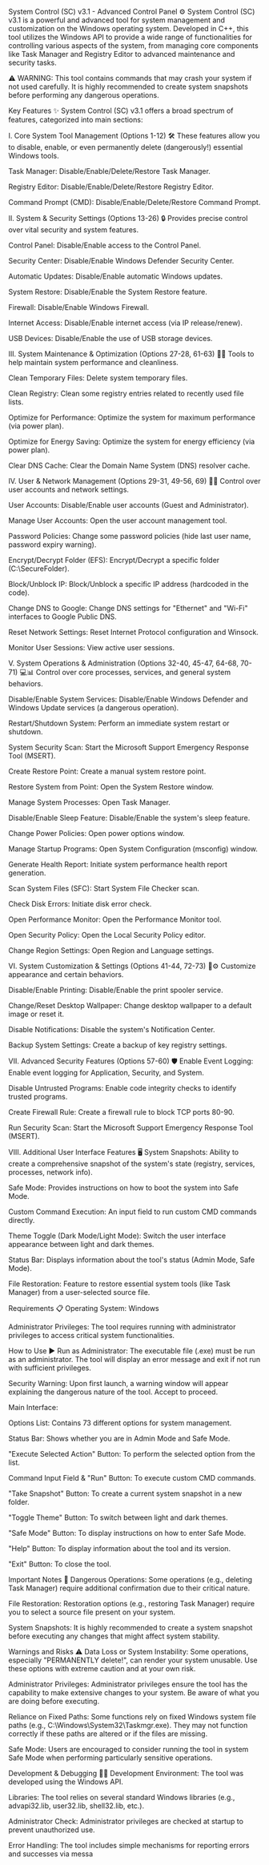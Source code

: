 System Control (SC) v3.1 - Advanced Control Panel ⚙️
System Control (SC) v3.1 is a powerful and advanced tool for system management and customization on the Windows operating system. Developed in C++, this tool utilizes the Windows API to provide a wide range of functionalities for controlling various aspects of the system, from managing core components like Task Manager and Registry Editor to advanced maintenance and security tasks.

⚠️ WARNING: This tool contains commands that may crash your system if not used carefully. It is highly recommended to create system snapshots before performing any dangerous operations.

Key Features ✨
System Control (SC) v3.1 offers a broad spectrum of features, categorized into main sections:

I. Core System Tool Management (Options 1-12) 🛠️
These features allow you to disable, enable, or even permanently delete (dangerously!) essential Windows tools.

Task Manager: Disable/Enable/Delete/Restore Task Manager.

Registry Editor: Disable/Enable/Delete/Restore Registry Editor.

Command Prompt (CMD): Disable/Enable/Delete/Restore Command Prompt.

II. System & Security Settings (Options 13-26) 🔒
Provides precise control over vital security and system features.

Control Panel: Disable/Enable access to the Control Panel.

Security Center: Disable/Enable Windows Defender Security Center.

Automatic Updates: Disable/Enable automatic Windows updates.

System Restore: Disable/Enable the System Restore feature.

Firewall: Disable/Enable Windows Firewall.

Internet Access: Disable/Enable internet access (via IP release/renew).

USB Devices: Disable/Enable the use of USB storage devices.

III. System Maintenance & Optimization (Options 27-28, 61-63) 🧹🚀
Tools to help maintain system performance and cleanliness.

Clean Temporary Files: Delete system temporary files.

Clean Registry: Clean some registry entries related to recently used file lists.

Optimize for Performance: Optimize the system for maximum performance (via power plan).

Optimize for Energy Saving: Optimize the system for energy efficiency (via power plan).

Clear DNS Cache: Clear the Domain Name System (DNS) resolver cache.

IV. User & Network Management (Options 29-31, 49-56, 69) 👤🌐
Control over user accounts and network settings.

User Accounts: Disable/Enable user accounts (Guest and Administrator).

Manage User Accounts: Open the user account management tool.

Password Policies: Change some password policies (hide last user name, password expiry warning).

Encrypt/Decrypt Folder (EFS): Encrypt/Decrypt a specific folder (C:\SecureFolder).

Block/Unblock IP: Block/Unblock a specific IP address (hardcoded in the code).

Change DNS to Google: Change DNS settings for "Ethernet" and "Wi-Fi" interfaces to Google Public DNS.

Reset Network Settings: Reset Internet Protocol configuration and Winsock.

Monitor User Sessions: View active user sessions.

V. System Operations & Administration (Options 32-40, 45-47, 64-68, 70-71) 💻📊
Control over core processes, services, and general system behaviors.

Disable/Enable System Services: Disable/Enable Windows Defender and Windows Update services (a dangerous operation).

Restart/Shutdown System: Perform an immediate system restart or shutdown.

System Security Scan: Start the Microsoft Support Emergency Response Tool (MSERT).

Create Restore Point: Create a manual system restore point.

Restore System from Point: Open the System Restore window.

Manage System Processes: Open Task Manager.

Disable/Enable Sleep Feature: Disable/Enable the system's sleep feature.

Change Power Policies: Open power options window.

Manage Startup Programs: Open System Configuration (msconfig) window.

Generate Health Report: Initiate system performance health report generation.

Scan System Files (SFC): Start System File Checker scan.

Check Disk Errors: Initiate disk error check.

Open Performance Monitor: Open the Performance Monitor tool.

Open Security Policy: Open the Local Security Policy editor.

Change Region Settings: Open Region and Language settings.

VI. System Customization & Settings (Options 41-44, 72-73) 🎨⚙️
Customize appearance and certain behaviors.

Disable/Enable Printing: Disable/Enable the print spooler service.

Change/Reset Desktop Wallpaper: Change desktop wallpaper to a default image or reset it.

Disable Notifications: Disable the system's Notification Center.

Backup System Settings: Create a backup of key registry settings.

VII. Advanced Security Features (Options 57-60) 🛡️
Enable Event Logging: Enable event logging for Application, Security, and System.

Disable Untrusted Programs: Enable code integrity checks to identify trusted programs.

Create Firewall Rule: Create a firewall rule to block TCP ports 80-90.

Run Security Scan: Start the Microsoft Support Emergency Response Tool (MSERT).

VIII. Additional User Interface Features 🖥️
System Snapshots: Ability to create a comprehensive snapshot of the system's state (registry, services, processes, network info).

Safe Mode: Provides instructions on how to boot the system into Safe Mode.

Custom Command Execution: An input field to run custom CMD commands directly.

Theme Toggle (Dark Mode/Light Mode): Switch the user interface appearance between light and dark themes.

Status Bar: Displays information about the tool's status (Admin Mode, Safe Mode).

File Restoration: Feature to restore essential system tools (like Task Manager) from a user-selected source file.

Requirements 📋
Operating System: Windows

Administrator Privileges: The tool requires running with administrator privileges to access critical system functionalities.

How to Use ▶️
Run as Administrator: The executable file (.exe) must be run as an administrator. The tool will display an error message and exit if not run with sufficient privileges.

Security Warning: Upon first launch, a warning window will appear explaining the dangerous nature of the tool. Accept to proceed.

Main Interface:

Options List: Contains 73 different options for system management.

Status Bar: Shows whether you are in Admin Mode and Safe Mode.

"Execute Selected Action" Button: To perform the selected option from the list.

Command Input Field & "Run" Button: To execute custom CMD commands.

"Take Snapshot" Button: To create a current system snapshot in a new folder.

"Toggle Theme" Button: To switch between light and dark themes.

"Safe Mode" Button: To display instructions on how to enter Safe Mode.

"Help" Button: To display information about the tool and its version.

"Exit" Button: To close the tool.

Important Notes 📝
Dangerous Operations: Some operations (e.g., deleting Task Manager) require additional confirmation due to their critical nature.

File Restoration: Restoration options (e.g., restoring Task Manager) require you to select a source file present on your system.

System Snapshots: It is highly recommended to create a system snapshot before executing any changes that might affect system stability.

Warnings and Risks ⚠️
Data Loss or System Instability: Some operations, especially "PERMANENTLY delete!", can render your system unusable. Use these options with extreme caution and at your own risk.

Administrator Privileges: Administrator privileges ensure the tool has the capability to make extensive changes to your system. Be aware of what you are doing before executing.

Reliance on Fixed Paths: Some functions rely on fixed Windows system file paths (e.g., C:\Windows\System32\Taskmgr.exe). They may not function correctly if these paths are altered or if the files are missing.

Safe Mode: Users are encouraged to consider running the tool in system Safe Mode when performing particularly sensitive operations.

Development & Debugging 👨‍💻
Development Environment: The tool was developed using the Windows API.

Libraries: The tool relies on several standard Windows libraries (e.g., advapi32.lib, user32.lib, shell32.lib, etc.).

Administrator Check: Administrator privileges are checked at startup to prevent unauthorized use.

Error Handling: The tool includes simple mechanisms for reporting errors and successes via messa
